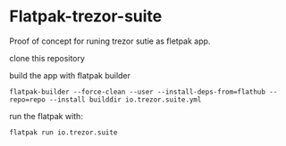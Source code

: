 # Flatpak-trezor-suite
Proof of concept for runing trezor sutie as fletpak app.

clone this repository


build the app with flatpak builder

``flatpak-builder --force-clean --user --install-deps-from=flathub --repo=repo --install builddir io.trezor.suite.yml``

run the flatpak with:

``flatpak run io.trezor.suite``
